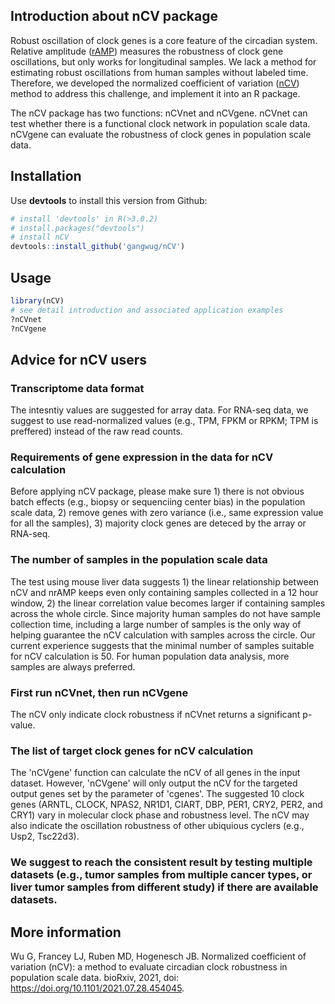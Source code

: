 ## Introduction about nCV package
Robust oscillation of clock genes is a core feature of the circadian system. Relative amplitude ([rAMP](https://journals.sagepub.com/doi/10.26599/BSA.2020.9050005)) measures the robustness of clock gene oscillations, but only works for longitudinal samples. We lack a method for estimating robust oscillations from human samples without labeled time. Therefore, we developed the normalized coefficient of variation ([nCV](https://www.biorxiv.org/content/10.1101/2021.07.28.454045v1.full)) method to address this challenge, and implement it into an R package. 

The nCV package has two functions: nCVnet and nCVgene. nCVnet can test whether there is a functional clock network in population scale data. nCVgene can evaluate the robustness of clock genes in population scale data. 

## Installation
Use **devtools** to install this version from Github:

  ```r
# install 'devtools' in R(>3.0.2)
# install.packages("devtools")
# install nCV
devtools::install_github('gangwug/nCV')
```

## Usage
```r
library(nCV)
# see detail introduction and associated application examples
?nCVnet
?nCVgene
```
## Advice for nCV users

### Transcriptome data format

The intesntiy values are suggested for array data. For RNA-seq data, we suggest to use read-normalized values (e.g., TPM, FPKM or RPKM; TPM is preffered) instead of the raw read counts. 

### Requirements of gene expression in the data for nCV calculation

Before applying nCV package, please make sure 1) there is not obvious batch effects (e.g., biopsy or sequenciing center bias) in the population scale data, 2) remove genes with zero variance (i.e., same expression value for all the samples), 3) majority clock genes are deteced by the array or RNA-seq. 

### The number of samples in the population scale data

The test using mouse liver data suggests 1) the linear relationship between nCV and nrAMP keeps even only containing samples collected in a 12 hour window, 2) the linear correlation value becomes larger if containing samples across the whole circle. Since majority human samples do not have sample collection time, including a large number of samples is the only way of helping guarantee the nCV calculation with samples across the circle. Our current experience suggests that the minimal number of samples suitable for nCV calculation is 50. For human population data analysis, more samples are always preferred. 

### First run nCVnet, then run nCVgene

The nCV only indicate clock robustness if nCVnet returns a significant p-value. 

### The list of target clock genes for nCV calculation

The 'nCVgene' function can calculate the nCV of all genes in the input dataset. However, 'nCVgene' will only output the nCV for the targeted output genes set by the parameter of 'cgenes'. The suggested 10 clock genes (ARNTL, CLOCK, NPAS2, NR1D1, CIART, DBP, PER1, CRY2, PER2, and CRY1) vary in molecular clock phase and robustness level. The nCV may also indicate the oscillation robustness of other ubiquious cyclers (e.g., Usp2, Tsc22d3). 

### We suggest to reach the consistent result by testing multiple datasets (e.g., tumor samples from multiple cancer types, or liver tumor samples from different study) if there are available datasets. 

## More information

Wu G, Francey LJ, Ruben MD, Hogenesch JB. Normalized coefficient of variation (nCV): a method to evaluate circadian clock robustness in population scale data. bioRxiv, 2021, doi: https://doi.org/10.1101/2021.07.28.454045.


